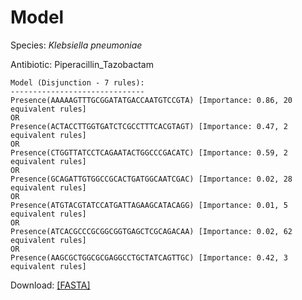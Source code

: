
# Model

Species: *Klebsiella pneumoniae*

Antibiotic: Piperacillin_Tazobactam

```
Model (Disjunction - 7 rules):
------------------------------
Presence(AAAAAGTTTGCGGATATGACCAATGTCCGTA) [Importance: 0.86, 20 equivalent rules]
OR
Presence(ACTACCTTGGTGATCTCGCCTTTCACGTAGT) [Importance: 0.47, 2 equivalent rules]
OR
Presence(CTGGTTATCCTCAGAATACTGGCCCGACATC) [Importance: 0.59, 2 equivalent rules]
OR
Presence(GCAGATTGTGGCCGCACTGATGGCAATCGAC) [Importance: 0.02, 28 equivalent rules]
OR
Presence(ATGTACGTATCCATGATTAGAAGCATACAGG) [Importance: 0.01, 5 equivalent rules]
OR
Presence(ATCACGCCCGCGGCGGTGAGCTCGCAGACAA) [Importance: 0.02, 62 equivalent rules]
OR
Presence(AAGCGCTGGCGCGAGGCCTGCTATCAGTTGC) [Importance: 0.42, 3 equivalent rules]

```

Download: [[FASTA]](./model.fasta)

